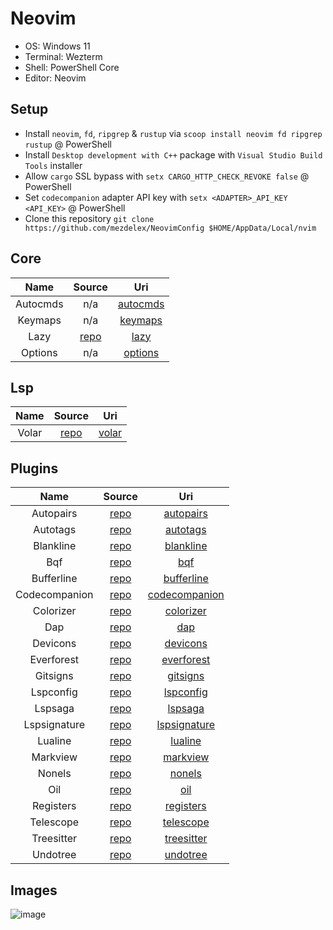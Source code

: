# Neovim

- OS: Windows 11
- Terminal: Wezterm
- Shell: PowerShell Core
- Editor: Neovim

## Setup

- Install `neovim`, `fd`, `ripgrep` & `rustup` via `scoop install neovim fd ripgrep rustup` @ PowerShell
- Install `Desktop development with C++` package with `Visual Studio Build Tools` installer
- Allow `cargo` SSL bypass with `setx CARGO_HTTP_CHECK_REVOKE false` @ PowerShell
- Set `codecompanion` adapter API key with `setx <ADAPTER>_API_KEY <API_KEY>` @ PowerShell
- Clone this repository `git clone https://github.com/mezdelex/NeovimConfig $HOME/AppData/Local/nvim`

## Core

|   Name   |                   Source                   |                                         Uri                                          |
| :------: | :----------------------------------------: | :----------------------------------------------------------------------------------: |
| Autocmds |                    n/a                     | [autocmds](https://github.com/mezdelex/NeovimConfig/blob/main/lua/core/autocmds.lua) |
| Keymaps  |                    n/a                     |  [keymaps](https://github.com/mezdelex/NeovimConfig/blob/main/lua/core/keymaps.lua)  |
|   Lazy   | [repo](https://github.com/folke/lazy.nvim) |     [lazy](https://github.com/mezdelex/NeovimConfig/blob/main/lua/core/lazy.lua)     |
| Options  |                    n/a                     |  [options](https://github.com/mezdelex/NeovimConfig/blob/main/lua/core/options.lua)  |

## Lsp

| Name  |                   Source                    |                                    Uri                                     |
| :---: | :-----------------------------------------: | :------------------------------------------------------------------------: |
| Volar | [repo](https://github.com/volarjs/volar.js) | [volar](https://github.com/mezdelex/NeovimConfig/blob/main/lsp/vue_ls.lua) |

## Plugins

|     Name      |                             Source                             |                                                Uri                                                |
| :-----------: | :------------------------------------------------------------: | :-----------------------------------------------------------------------------------------------: |
|   Autopairs   |        [repo](https://github.com/windwp/nvim-autopairs)        |     [autopairs](https://github.com/mezdelex/NeovimConfig/tree/main/lua/plugins/autopairs.lua)     |
|   Autotags    |       [repo](https://github.com/windwp/nvim-ts-autotag)        |      [autotags](https://github.com/mezdelex/NeovimConfig/tree/main/lua/plugins/autotags.lua)      |
|   Blankline   | [repo](https://github.com/lukas-reineke/indent-blankline.nvim) |     [blankline](https://github.com/mezdelex/NeovimConfig/tree/main/lua/plugins/blankline.lua)     |
|      Bqf      |        [repo](https://github.com/kevinhwang91/nvim-bqf)        |           [bqf](https://github.com/mezdelex/NeovimConfig/tree/main/lua/plugins/bqf.lua)           |
|  Bufferline   |       [repo](https://github.com/akinsho/bufferline.nvim)       |    [bufferline](https://github.com/mezdelex/NeovimConfig/tree/main/lua/plugins/bufferline.lua)    |
| Codecompanion |    [repo](https://github.com/olimorris/codecompanion.nvim)     | [codecompanion](https://github.com/mezdelex/NeovimConfig/tree/main/lua/plugins/codecompanion.lua) |
|   Colorizer   |     [repo](https://github.com/norcalli/nvim-colorizer.lua)     |     [colorizer](https://github.com/mezdelex/NeovimConfig/tree/main/lua/plugins/colorizer.lua)     |
|      Dap      |        [repo](https://github.com/rcarriga/nvim-dap-ui)         |           [dap](https://github.com/mezdelex/NeovimConfig/tree/main/lua/plugins/dap.lua)           |
|   Devicons    |     [repo](https://github.com/nvim-tree/nvim-web-devicons)     |      [devicons](https://github.com/mezdelex/NeovimConfig/tree/main/lua/plugins/devicons.lua)      |
|  Everforest   |         [repo](https://github.com/sainnhe/everforest)          |    [everforest](https://github.com/mezdelex/NeovimConfig/blob/main/lua/plugins/everforest.lua)    |
|   Gitsigns    |       [repo](https://github.com/lewis6991/gitsigns.nvim)       |      [gitsigns](https://github.com/mezdelex/NeovimConfig/tree/main/lua/plugins/gitsigns.lua)      |
|   Lspconfig   |        [repo](https://github.com/neovim/nvim-lspconfig)        |     [lspconfig](https://github.com/mezdelex/NeovimConfig/tree/main/lua/plugins/lspconfig.lua)     |
|    Lspsaga    |        [repo](https://github.com/nvimdev/lspsaga.nvim)         |       [lspsaga](https://github.com/mezdelex/NeovimConfig/tree/main/lua/plugins/lspsaga.lua)       |
| Lspsignature  |      [repo](https://github.com/ray-x/lsp_signature.nvim)       |  [lspsignature](https://github.com/mezdelex/NeovimConfig/tree/main/lua/plugins/lspsignature.lua)  |
|    Lualine    |      [repo](https://github.com/nvim-lualine/lualine.nvim)      |       [lualine](https://github.com/mezdelex/NeovimConfig/tree/main/lua/plugins/lualine.lua)       |
|   Markview    |        [repo](https://github.com/OXY2DEV/markview.nvim)        |      [markview](https://github.com/mezdelex/NeovimConfig/tree/main/lua/plugins/markview.lua)      |
|    Nonels     |       [repo](https://github.com/nvimtools/none-ls.nvim)        |        [nonels](https://github.com/mezdelex/NeovimConfig/tree/main/lua/plugins/nonels.lua)        |
|      Oil      |          [repo](https://github.com/stevearc/oil.nvim)          |           [oil](https://github.com/mezdelex/NeovimConfig/tree/main/lua/plugins/oil.lua)           |
|   Registers   |      [repo](https://github.com/tversteeg/registers.nvim)       |     [registers](https://github.com/mezdelex/NeovimConfig/tree/main/lua/plugins/registers.lua)     |
|   Telescope   |    [repo](https://github.com/nvim-telescope/telescope.nvim)    |     [telescope](https://github.com/mezdelex/NeovimConfig/tree/main/lua/plugins/telescope.lua)     |
|  Treesitter   |   [repo](https://github.com/nvim-treesitter/nvim-treesitter)   |    [treesitter](https://github.com/mezdelex/NeovimConfig/tree/main/lua/plugins/treesitter.lua)    |
|   Undotree    |           [repo](https://github.com/mbbill/undotree)           |      [undotree](https://github.com/mezdelex/NeovimConfig/tree/main/lua/plugins/undotree.lua)      |

## Images

![image](https://github.com/user-attachments/assets/3f59362b-5d91-4c20-a1fd-c880e8530fd2)
